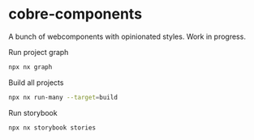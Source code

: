 # cobre-components

A bunch of webcomponents with opinionated styles. Work in progress.

Run project graph
```sh
npx nx graph
```

Build all projects
```sh
npx nx run-many --target=build
```

Run storybook
```sh
npx nx storybook stories
```
